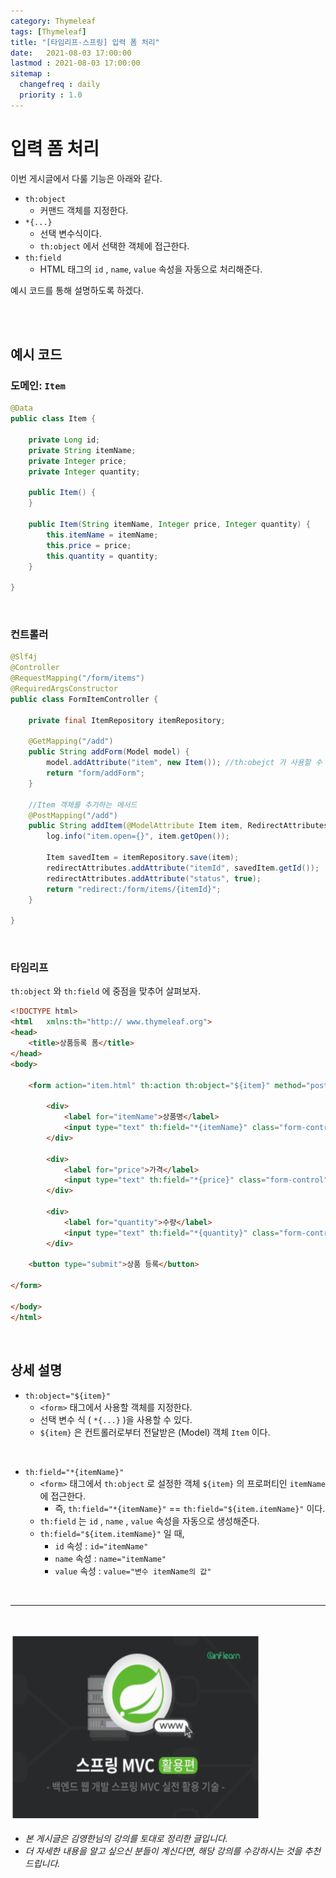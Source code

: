 ```yaml
---
category: Thymeleaf
tags: [Thymeleaf]
title: "[타임리프-스프링] 입력 폼 처리"
date:   2021-08-03 17:00:00 
lastmod : 2021-08-03 17:00:00
sitemap :
  changefreq : daily
  priority : 1.0
---
```


# 입력 폼 처리

이번 게시글에서 다룰 기능은 아래와 같다.

- `th:object`
    - 커맨드 객체를 지정한다.
- `*{...}`
    - 선택 변수식이다.
    - `th:object` 에서 선택한 객체에 접근한다.
- `th:field`
    - HTML 태그의 `id` , `name`, `value` 속성을 자동으로 처리해준다.

예시 코드를 통해 설명하도록 하겠다.

<br><br>

## 예시 코드

### 도메인: `Item`

```java
@Data
public class Item {

    private Long id;
    private String itemName;
    private Integer price;
    private Integer quantity;

    public Item() {
    }

    public Item(String itemName, Integer price, Integer quantity) {
        this.itemName = itemName;
        this.price = price;
        this.quantity = quantity;
    }

}
```

<br>

### 컨트롤러

```java
@Slf4j
@Controller
@RequestMapping("/form/items")
@RequiredArgsConstructor
public class FormItemController {

	private final ItemRepository itemRepository;

	@GetMapping("/add")
	public String addForm(Model model) {
		model.addAttribute("item", new Item()); //th:obejct 가 사용할 수 있도록 객체 넘겨줌
		return "form/addForm";
	}

	//Item 객체를 추가하는 메서드
	@PostMapping("/add")
	public String addItem(@ModelAttribute Item item, RedirectAttributes redirectAttributes) {
		log.info("item.open={}", item.getOpen());

		Item savedItem = itemRepository.save(item);
		redirectAttributes.addAttribute("itemId", savedItem.getId());
		redirectAttributes.addAttribute("status", true);
		return "redirect:/form/items/{itemId}";
	}

}
```

<br>

### 타임리프

`th:object` 와 `th:field` 에 중점을 맞추어 살펴보자.

```html
<!DOCTYPE html>
<html	xmlns:th="http:// www.thymeleaf.org">
<head>
	<title>상품등록 폼</title>
</head>
<body>

	<form action="item.html" th:action th:object="${item}" method="post">

		<div>
			<label for="itemName">상품명</label>
			<input type="text" th:field="*{itemName}" class="form-control" placeholder="이름을 입력하세요">
		</div>

		<div>
			<label for="price">가격</label>
			<input type="text" th:field="*{price}" class="form-control" placeholder="가격을 입력하세요">
		</div>

		<div>
			<label for="quantity">수량</label>
			<input type="text" th:field="*{quantity}" class="form-control" placeholder="수량을 입력하세요">
		</div>

	<button type="submit">상품 등록</button>

</form>

</body>
</html>
```

<br>

## 상세 설명

- `th:object="${item}"`
    - `<form>` 태그에서 사용할 객체를 지정한다.
    - 선택 변수 식 ( `*{...}` )을 사용할 수 있다.
    - `${item}` 은 컨트롤러로부터 전달받은 (Model) 객체 `Item` 이다.

<br>

- `th:field="*{itemName}"`
    - `<form>` 태그에서 `th:object` 로 설정한 객체 `${item}` 의 프로퍼티인 `itemName` 에 접근한다.
        - 즉, `th:field="*{itemName}"` == `th:field="${item.itemName}"` 이다.
    - `th:field` 는 `id` , `name` , `value` 속성을 자동으로 생성해준다.
    - `th:field="${item.itemName}"` 일 때,
        - `id` 속성 : `id="itemName"`
        - `name` 속성 : `name="itemName"`
        - `value` 속성 : `value="변수 itemName의 값"`

<br>

---

<br>

<a href="https://inf.run/YPER"><img src="/assets/img/Inflearn_Spring_MVC2/logo.png" width="400px" height="300px"></a>

- *본 게시글은 김영한님의 강의를 토대로 정리한 글입니다.*
- *더 자세한 내용을 알고 싶으신 분들이 계신다면, 해당 강의를 수강하시는 것을 추천드립니다.*